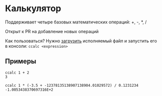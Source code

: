 # Калькулятор

Поддерживает четыре базовых математических операций: +, -, *, /

Открыт к PR на добавление новых операций

Как пользоваться? Нужно [загрузить](https://github.com/CIRCULARKA/ccalc/releases/tag/release) исполняемый файл и запустить его в консоли: `ccalc <expression>`

## Примеры
```
ccalc 1 + 2
3
```
```
ccalc 1 * (-3.5 + -12378135138907138904.01029572) / 0.1231234
-1.0053438370697316E+2
```
